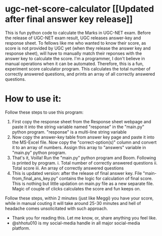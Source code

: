 # ugc-net-score-calculator [[Updated after final answer key release]]
This is fun python code to calculate the Marks in UGC-NET exam. Before the release of UGC-NET exam result, UGC releases answer-key and response sheet. To fellows like me who wanted to know their score, as score is not provided by UGC yet (when they release the answer key and response sheet), will have to manually match their reponses with the answer key to calculate the score. I'm a programmer, I don't believe in manual operations when it can be automated. Therefore, this is a fun, experiment score calculator program. This calculates the total number of correctly answered questions, and prints an array of all correctly answered questions.

# How to use it:
Follow these steps to use this program:
  1. First copy the response sheet from the Response sheet webpage and paste it into the string variable named "response" in the "main.py" python program. "response" is a multi-line string variable
  2. Now copy the answer-key table from answer key page and paste it into the MS-Excel file. Now copy the "correct-option(s)" column and convert it to an array of numbers. Assign this array to "answers" variable in "main.py" python program.
  3. That's it, Voilla! Run the "main.py" python program and Boom. Following is printed by program.
    i. Total number of correctly answered questions
    ii. Total score
    iii. An array of correctly answered questions
  4. This is updated version: after the release of final answer key. File "main-from_final_ans_key.py" contains the logic for calculation of final score. This is nothing but little updation on main.py file as a new separate file. Magic of couple of clicks calculates the score and fun keeps on. 

Follow these steps, within 2 minutes (just like Meggi) you have your score, while in manual couting it will take around 25-30 minutes and hell of headache comes unsolicitated with such approach.

* Thank you for reading this. Let me know, or, share anything you feel like. 
* @shhotu010 is my social-media handle in all major social-media platform.
